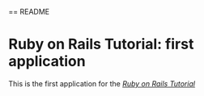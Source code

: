 == README

# Ruby on Rails Tutorial: first application

This is the first application for the
[*Ruby on Rails Tutorial*](http://railstutorial.org/)